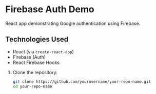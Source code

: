 # Firebase Auth Demo

React app demonstrating Google authentication using Firebase.

## Technologies Used

- React (via `create-react-app`)
- Firebase (Auth)
- React Firebase Hooks

1. Clone the repository:

   ```bash
   git clone https://github.com/yourusername/your-repo-name.git
   cd your-repo-name

   
